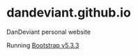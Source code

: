 # dandeviant.github.io
DanDeviant personal website

Running [Bootstrap v5.3.3](https://getbootstrap.com/docs/5.3/getting-started/download/) 